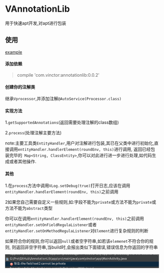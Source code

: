 # VAnnotationLib

用于快速apt开发,对apt进行包装
## 使用
[example](myProccessor/src/main/java/com/example/Myprocessor.java)

#### 添加依赖
>compile 'com.vinctor:annotationlib:0.0.2'
#### 创建你的注解类

继承```Vprocessor```,并添加注解```@AutoService(Processor.class)```

#### 实现方法
1.```getSupportedAnnotations```(返回需要处理注解的class数组)

2.```process```(处理注解主要方法)

note:主要工具类```EntityHandler```,用户对注解进行包装,其已在父类中进行初始化,直接调用```entityHandler.handlerElement(roundEnv, this)```进行调用,
返回已经包装完毕的``` Map<String, ClassEntity>```,你可以对此进行进一步进行处理,如代码生成或者其他操作.

#### 其他
1.在```process```方法中调用```VLog.setDebug(true)```打开日志,应该在调用```entityHandler.handlerElement(roundEnv, this)```之前调用

2如果您自己需要自定义一些规则,如:字段不能为```private```或方法不能为```private```或方法不能为```abstract```类型

你可以在调用```entityHandler.handlerElement(roundEnv, this)```之前调用```entityHandler.setOnFieldRegulaListener```或者```entityHandler.setOnMethodRegulaListener```对```Element```进行复杂规则的判断

如果符合你的规则,你可以返回```null```或者空字符串,如若该```elemenet```不符合你的规则,
则返回非空字符串,当build时,会报出类似下面错误,错误信息为你返回的字符串

![](https://github.com/Vinctor/VAnnotationLib/blob/master/pic/error.png)
